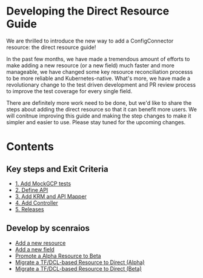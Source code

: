 # Developing the Direct Resource Guide 

We are thrilled to introduce the new way to add a ConfigConnector resource: the direct resource guide!  

In the past few months, we have made a tremendous amount of efforts to make adding a new resource (or a new field) much faster and more manageable, we have changed some key resource reconciliation processs to be more reliable and Kubernetes-native. What's more, we have made a revolutionary change to the test driven development and PR review process to improve the test coverage for every single field. 

There are definitely more work need to be done, but we'd like to share the steps about adding the direct resource so that it can benefit more users. We will conitnue improving this guide and making the step changes to make it simpler and easier to use. Please stay tuned for the upcoming changes.

# Contents

## Key steps and Exit Criteria 

* [1. Add MockGCP tests](./guides/1-add-mockgcp-tests.md)
* [2. Define API](./guides/2-define-apis.md)
* [3. Add KRM and API Mapper](./guides/3-add-mapper.md)
* [4. Add Controller](./guides/4-add-controller.md)
* [5. Releases](./guides/5-releases.md)

## Develop by scenraios

* [Add a new resource](./scenarios/new-resource.md)
* [Add a new field](./scenarios/new-field.md)
* [Promote a Alpha Resource to Beta](./scenarios/alpha-to-beta.md)
* [Migrate a TF/DCL-based Resource to Direct (Alpha)](./scenarios/migrate-tf-resource-alpha.md)
* [Migrate a TF/DCL-based Resource to Direct (Beta)](./scenarios/migrate-tf-resource-beta.md)